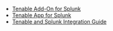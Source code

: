 - [Tenable Add-On for Splunk](https://splunkbase.splunk.com/app/4060)
- [Tenable App for Splunk](https://splunkbase.splunk.com/app/4061)
- [Tenable and Splunk Integration Guide](https://docs.tenable.com/integrations/Splunk/Content/Welcome.htm)
